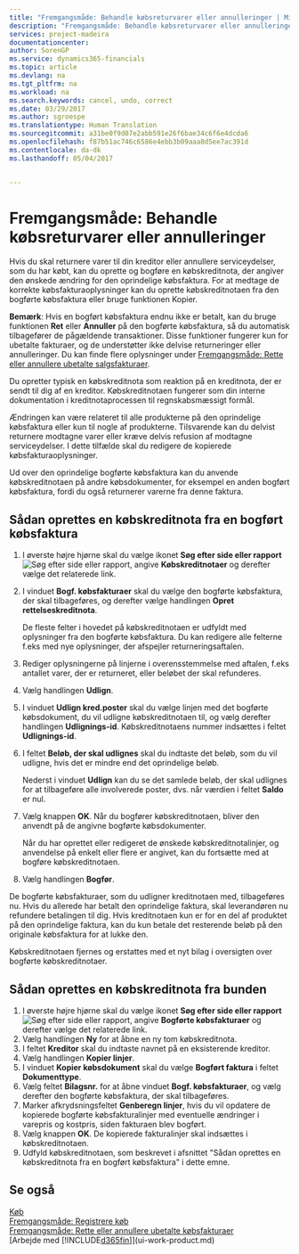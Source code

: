 ```yaml
---
title: "Fremgangsmåde: Behandle købsreturvarer eller annulleringer | Microsoft Docs"
description: "Fremgangsmåde: Behandle købsreturvarer eller annulleringer"
services: project-madeira
documentationcenter: 
author: SorenGP
ms.service: dynamics365-financials
ms.topic: article
ms.devlang: na
ms.tgt_pltfrm: na
ms.workload: na
ms.search.keywords: cancel, undo, correct
ms.date: 03/29/2017
ms.author: sgroespe
ms.translationtype: Human Translation
ms.sourcegitcommit: a31be0f9d07e2abb591e26f6bae34c6f6e4dcda6
ms.openlocfilehash: f87b51ac746c6586e4ebb3b09aaa8d5ee7ac391d
ms.contentlocale: da-dk
ms.lasthandoff: 05/04/2017


---
```

# <a name="how-to-process-purchase-returns-or-cancellations"></a>Fremgangsmåde: Behandle købsreturvarer eller annulleringer
Hvis du skal returnere varer til din kreditor eller annullere serviceydelser, som du har købt, kan du oprette og bogføre en købskreditnota, der angiver den ønskede ændring for den oprindelige købsfaktura. For at medtage de korrekte købsfakturaoplysninger kan du oprette købskreditnotaen fra den bogførte købsfaktura eller bruge funktionen Kopier.

**Bemærk**: Hvis en bogført købsfaktura endnu ikke er betalt, kan du bruge funktionen **Ret** eller **Annuller** på den bogførte købsfaktura, så du automatisk tilbagefører de pågældende transaktioner. Disse funktioner fungerer kun for ubetalte fakturaer, og de understøtter ikke delvise returneringer eller annulleringer. Du kan finde flere oplysninger under [Fremgangsmåde: Rette eller annullere ubetalte salgsfakturaer](purchasing-how-correct-cancel-unpaid-purchase-invoices.md).

Du opretter typisk en købskreditnota som reaktion på en kreditnota, der er sendt til dig af en kreditor. Købskreditnotaen fungerer som din interne dokumentation i kreditnotaprocessen til regnskabsmæssigt formål.

Ændringen kan være relateret til alle produkterne på den oprindelige købsfaktura eller kun til nogle af produkterne. Tilsvarende kan du delvist returnere modtagne varer eller kræve delvis refusion af modtagne serviceydelser. I dette tilfælde skal du redigere de kopierede købsfakturaoplysninger.

Ud over den oprindelige bogførte købsfaktura kan du anvende købskreditnotaen på andre købsdokumenter, for eksempel en anden bogført købsfaktura, fordi du også returnerer varerne fra denne faktura.

## <a name="to-create-a-purchase-credit-memo-from-a-posted-purchase-invoice"></a>Sådan oprettes en købskreditnota fra en bogført købsfaktura
1. I øverste højre hjørne skal du vælge ikonet **Søg efter side eller rapport** ![Søg efter side eller rapport](media/ui-search/search_small.png "Ikonet Søg efter side eller rapport"), angive **Købskreditnotaer** og derefter vælge det relaterede link.  
2. I vinduet **Bogf. købsfakturaer** skal du vælge den bogførte købsfaktura, der skal tilbageføres, og derefter vælge handlingen **Opret rettelseskreditnota**.

    De fleste felter i hovedet på købskreditnotaen er udfyldt med oplysninger fra den bogførte købsfaktura. Du kan redigere alle felterne f.eks med nye oplysninger, der afspejler returneringsaftalen.
3. Rediger oplysningerne på linjerne i overensstemmelse med aftalen, f.eks antallet varer, der er returneret, eller beløbet der skal refunderes.
4. Vælg handlingen **Udlign**.
5. I vinduet **Udlign kred.poster** skal du vælge linjen med det bogførte købsdokument, du vil udligne købskreditnotaen til, og vælg derefter handlingen **Udlignings-id**. Købskreditnotaens nummer indsættes i feltet **Udlignings-id**.
6. I feltet **Beløb, der skal udlignes** skal du indtaste det beløb, som du vil udligne, hvis det er mindre end det oprindelige beløb.

    Nederst i vinduet **Udlign** kan du se det samlede beløb, der skal udlignes for at tilbageføre alle involverede poster, dvs. når værdien i feltet **Saldo** er nul.
7. Vælg knappen **OK**. Når du bogfører købskreditnotaen, bliver den anvendt på de angivne bogførte købsdokumenter.

    Når du har oprettet eller redigeret de ønskede købskreditnotalinjer, og anvendelse på enkelt eller flere er angivet, kan du fortsætte med at bogføre købskreditnotaen.
8. Vælg handlingen **Bogfør**.

De bogførte købsfakturaer, som du udligner kreditnotaen med, tilbageføres nu. Hvis du allerede har betalt den oprindelige faktura, skal leverandøren nu refundere betalingen til dig. Hvis kreditnotaen kun er for en del af produktet på den oprindelige faktura, kan du kun betale det resterende beløb på den originale købsfaktura for at lukke den.

Købskreditnotaen fjernes og erstattes med et nyt bilag i oversigten over bogførte købskreditnotaer.

## <a name="to-create-a-purchase-credit-memo-from-scratch"></a>Sådan oprettes en købskreditnota fra bunden
1. I øverste højre hjørne skal du vælge ikonet **Søg efter side eller rapport** ![Søg efter side eller rapport](media/ui-search/search_small.png "Ikonet Søg efter side eller rapport"), angive **Bogførte købsfakturaer** og derefter vælge det relaterede link.
2. Vælg handlingen **Ny** for at åbne en ny tom købskreditnota.
3. I feltet **Kreditor** skal du indtaste navnet på en eksisterende kreditor.
4. Vælg handlingen **Kopier linjer**.
5. I vinduet **Kopier købsdokument** skal du vælge **Bogført faktura** i feltet **Dokumenttype**.
6. Vælg feltet **Bilagsnr.** for at åbne vinduet **Bogf. købsfakturaer**, og vælg derefter den bogførte købsfaktura, der skal tilbageføres.
7. Marker afkrydsningsfeltet **Genberegn linjer**, hvis du vil opdatere de kopierede bogførte købsfakturalinjer med eventuelle ændringer i varepris og kostpris, siden fakturaen blev bogført.
8. Vælg knappen **OK**. De kopierede fakturalinjer skal indsættes i købskreditnotaen.
9. Udfyld købskreditnotaen, som beskrevet i afsnittet "Sådan oprettes en købskreditnota fra en bogført købsfaktura" i dette emne.

## <a name="see-also"></a>Se også
[Køb](purchasing-manage-purchasing.md)  
[Fremgangsmåde: Registrere køb](purchasing-how-record-purchases.md)  
[Fremgangsmåde: Rette eller annullere ubetalte købsfakturaer](purchasing-how-correct-cancel-unpaid-purchase-invoices.md)  
[Arbejde med [!INCLUDE[d365fin](includes/d365fin_md.md)]](ui-work-product.md)

